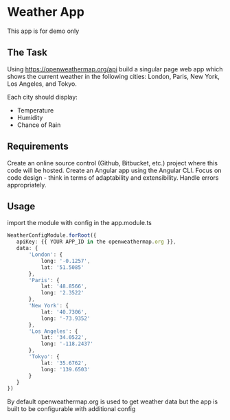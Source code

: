 # Weather App

This app is for demo only 

## The Task

Using https://openweathermap.org/api  build a singular page web app which shows the current weather in the following cities: London, Paris, New York, Los Angeles, and Tokyo.

Each city should display:
- Temperature
- Humidity
- Chance of Rain

## Requirements

Create an online source control (Github, Bitbucket, etc.) project where this code will be hosted.
Create an Angular app using the Angular CLI.
Focus on code design - think in terms of adaptability and extensibility.
Handle errors appropriately.

## Usage
import the module with config in the app.module.ts

 ```typescript 
 WeatherConfigModule.forRoot({
    apiKey: {{ YOUR APP_ID in the openweathermap.org }},
    data: {
        'London': {  
            long: '-0.1257',
            lat: '51.5085'
        },
        'Paris': {  
            lat: '48.8566',
            long: '2.3522'
        },
        'New York': {
            lat: '40.7306',
            long: '-73.9352'
        },
        'Los Angeles': {
            lat: '34.0522',
            long: '-118.2437'
        },
        'Tokyo': {
            lat: '35.6762',
            long: '139.6503'
        }
    }
 })
 ```

By default openweathermap.org is used to get weather data but the app is built to be configurable with additional config
